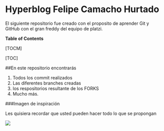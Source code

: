 #  Hyperblog Felipe Camacho Hurtado



El siguiente repositorio fue creado con el proposito de aprender Git y GitHub con el gran freddy del equipo de platzi.

**Table of Contents**

[TOCM]

[TOC]

##En este repositorio encontrarás
                
1. Todos los commit realizados
2. Las diferentes branches creadas
3. los respositorios resultante de los FORKS
4. Mucho más.

###Imagen de inspiración

Les quisiera recordar que usted pueden hacer todo lo que se propongan

![](https://images7.alphacoders.com/310/thumb-1920-310795.jpg)
